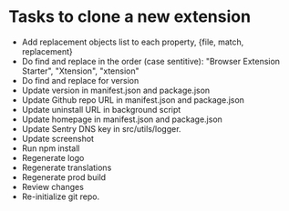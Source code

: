 
# Tasks to clone a new extension

- Add replacement objects list to each property, {file, match, replacement}
- Do find and replace in the order (case sentitive):
  "Browser Extension Starter", "Xtension", "xtension" 
- Do find and replace for version
- Update version in manifest.json and package.json
- Update Github repo URL in manifest.json and package.json
- Update uninstall URL in background script
- Update homepage in manifest.json and package.json
- Update Sentry DNS key in src/utils/logger.
- Update screenshot
- Run npm install
- Regenerate logo
- Regenerate translations
- Regenerate prod build
- Review changes
- Re-initialize git repo.
